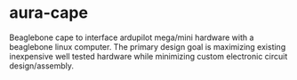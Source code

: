 # aura-cape
Beaglebone cape to interface ardupilot mega/mini hardware with a beaglebone linux computer.  The primary design goal is maximizing existing inexpensive well tested hardware while minimizing custom electronic circuit design/assembly.
